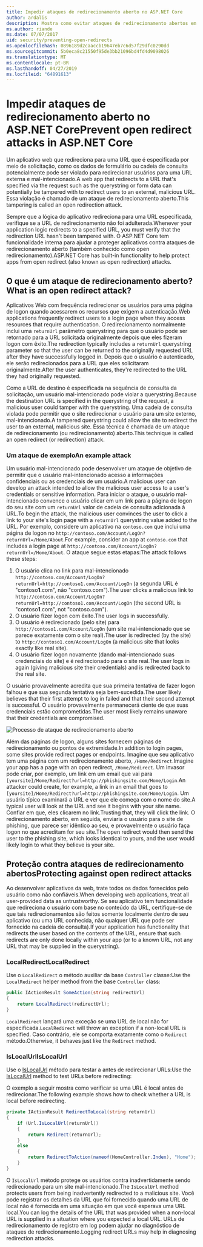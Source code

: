 ```yaml
---
title: Impedir ataques de redirecionamento aberto no ASP.NET Core
author: ardalis
description: Mostra como evitar ataques de redirecionamento abertos em relação a um aplicativo ASP.NET Core
ms.author: riande
ms.date: 07/07/2017
uid: security/preventing-open-redirects
ms.openlocfilehash: 0896189d2caaccb19647eb7c6d57f29dfc0290dd
ms.sourcegitcommit: 5b0eca8c21550f95de3bb21096bd4fd4d9098026
ms.translationtype: MT
ms.contentlocale: pt-BR
ms.lasthandoff: 04/27/2019
ms.locfileid: "64891613"
---
```

# <a name="prevent-open-redirect-attacks-in-aspnet-core"></a><span data-ttu-id="f97d4-103">Impedir ataques de redirecionamento aberto no ASP.NET Core</span><span class="sxs-lookup"><span data-stu-id="f97d4-103">Prevent open redirect attacks in ASP.NET Core</span></span>

<span data-ttu-id="f97d4-104">Um aplicativo web que redireciona para uma URL que é especificada por meio de solicitação, como os dados de formulário ou cadeia de consulta potencialmente pode ser violado para redirecionar usuários para uma URL externa e mal-intencionado.</span><span class="sxs-lookup"><span data-stu-id="f97d4-104">A web app that redirects to a URL that's specified via the request such as the querystring or form data can potentially be tampered with to redirect users to an external, malicious URL.</span></span> <span data-ttu-id="f97d4-105">Essa violação é chamado de um ataque de redirecionamento aberto.</span><span class="sxs-lookup"><span data-stu-id="f97d4-105">This tampering is called an open redirection attack.</span></span>

<span data-ttu-id="f97d4-106">Sempre que a lógica do aplicativo redireciona para uma URL especificada, verifique se a URL de redirecionamento não foi adulterada.</span><span class="sxs-lookup"><span data-stu-id="f97d4-106">Whenever your application logic redirects to a specified URL, you must verify that the redirection URL hasn't been tampered with.</span></span> <span data-ttu-id="f97d4-107">O ASP.NET Core tem funcionalidade interna para ajudar a proteger aplicativos contra ataques de redirecionamento aberto (também conhecido como open redirecionamento).</span><span class="sxs-lookup"><span data-stu-id="f97d4-107">ASP.NET Core has built-in functionality to help protect apps from open redirect (also known as open redirection) attacks.</span></span>

## <a name="what-is-an-open-redirect-attack"></a><span data-ttu-id="f97d4-108">O que é um ataque de redirecionamento aberto?</span><span class="sxs-lookup"><span data-stu-id="f97d4-108">What is an open redirect attack?</span></span>

<span data-ttu-id="f97d4-109">Aplicativos Web com frequência redirecionar os usuários para uma página de logon quando acessarem os recursos que exigem a autenticação.</span><span class="sxs-lookup"><span data-stu-id="f97d4-109">Web applications frequently redirect users to a login page when they access resources that require authentication.</span></span> <span data-ttu-id="f97d4-110">O redirecionamento normalmente inclui uma `returnUrl` parâmetro querystring para que o usuário pode ser retornado para a URL solicitada originalmente depois que eles fizeram logon com êxito.</span><span class="sxs-lookup"><span data-stu-id="f97d4-110">The redirection typically includes a `returnUrl` querystring parameter so that the user can be returned to the originally requested URL after they have successfully logged in.</span></span> <span data-ttu-id="f97d4-111">Depois que o usuário é autenticado, ele serão redirecionados para a URL que eles solicitaram originalmente.</span><span class="sxs-lookup"><span data-stu-id="f97d4-111">After the user authenticates, they're redirected to the URL they had originally requested.</span></span>

<span data-ttu-id="f97d4-112">Como a URL de destino é especificada na sequência de consulta da solicitação, um usuário mal-intencionado pode violar a querystring.</span><span class="sxs-lookup"><span data-stu-id="f97d4-112">Because the destination URL is specified in the querystring of the request, a malicious user could tamper with the querystring.</span></span> <span data-ttu-id="f97d4-113">Uma cadeia de consulta violada pode permitir que o site redirecionar o usuário para um site externo, mal-intencionado.</span><span class="sxs-lookup"><span data-stu-id="f97d4-113">A tampered querystring could allow the site to redirect the user to an external, malicious site.</span></span> <span data-ttu-id="f97d4-114">Essa técnica é chamada de um ataque de redirecionamento (ou redirecionamento) aberto.</span><span class="sxs-lookup"><span data-stu-id="f97d4-114">This technique is called an open redirect (or redirection) attack.</span></span>

### <a name="an-example-attack"></a><span data-ttu-id="f97d4-115">Um ataque de exemplo</span><span class="sxs-lookup"><span data-stu-id="f97d4-115">An example attack</span></span>

<span data-ttu-id="f97d4-116">Um usuário mal-intencionado pode desenvolver um ataque de objetivo de permitir que o usuário mal-intencionado acesso a informações confidenciais ou as credenciais de um usuário.</span><span class="sxs-lookup"><span data-stu-id="f97d4-116">A malicious user can develop an attack intended to allow the malicious user access to a user's credentials or sensitive information.</span></span> <span data-ttu-id="f97d4-117">Para iniciar o ataque, o usuário mal-intencionado convence o usuário clicar em um link para a página de logon do seu site com um `returnUrl` valor de cadeia de consulta adicionada à URL.</span><span class="sxs-lookup"><span data-stu-id="f97d4-117">To begin the attack, the malicious user convinces the user to click a link to your site's login page with a `returnUrl` querystring value added to the URL.</span></span> <span data-ttu-id="f97d4-118">Por exemplo, considere um aplicativo na `contoso.com` que inclui uma página de logon no `http://contoso.com/Account/LogOn?returnUrl=/Home/About`.</span><span class="sxs-lookup"><span data-stu-id="f97d4-118">For example, consider an app at `contoso.com` that includes a login page at `http://contoso.com/Account/LogOn?returnUrl=/Home/About`.</span></span> <span data-ttu-id="f97d4-119">O ataque segue estas etapas:</span><span class="sxs-lookup"><span data-stu-id="f97d4-119">The attack follows these steps:</span></span>

1. <span data-ttu-id="f97d4-120">O usuário clica no link para mal-intencionado `http://contoso.com/Account/LogOn?returnUrl=http://contoso1.com/Account/LogOn` (a segunda URL é "contoso**1**.com", não "contoso.com").</span><span class="sxs-lookup"><span data-stu-id="f97d4-120">The user clicks a malicious link to `http://contoso.com/Account/LogOn?returnUrl=http://contoso1.com/Account/LogOn` (the second URL is "contoso**1**.com", not "contoso.com").</span></span>
2. <span data-ttu-id="f97d4-121">O usuário fizer logon com êxito.</span><span class="sxs-lookup"><span data-stu-id="f97d4-121">The user logs in successfully.</span></span>
3. <span data-ttu-id="f97d4-122">O usuário é redirecionado (pelo site) para `http://contoso1.com/Account/LogOn` (um site mal-intencionado que se parece exatamente com o site real).</span><span class="sxs-lookup"><span data-stu-id="f97d4-122">The user is redirected (by the site) to `http://contoso1.com/Account/LogOn` (a malicious site that looks exactly like real site).</span></span>
4. <span data-ttu-id="f97d4-123">O usuário fizer logon novamente (dando mal-intencionado suas credenciais do site) e é redirecionado para o site real.</span><span class="sxs-lookup"><span data-stu-id="f97d4-123">The user logs in again (giving malicious site their credentials) and is redirected back to the real site.</span></span>

<span data-ttu-id="f97d4-124">O usuário provavelmente acredita que sua primeira tentativa de fazer logon falhou e que sua segunda tentativa seja bem-sucedida.</span><span class="sxs-lookup"><span data-stu-id="f97d4-124">The user likely believes that their first attempt to log in failed and that their second attempt is successful.</span></span> <span data-ttu-id="f97d4-125">O usuário provavelmente permanecerá ciente de que suas credenciais estão comprometidas.</span><span class="sxs-lookup"><span data-stu-id="f97d4-125">The user most likely remains unaware that their credentials are compromised.</span></span>

![Processo de ataque de redirecionamento aberto](preventing-open-redirects/_static/open-redirection-attack-process.png)

<span data-ttu-id="f97d4-127">Além das páginas de logon, alguns sites fornecem páginas de redirecionamento ou pontos de extremidade.</span><span class="sxs-lookup"><span data-stu-id="f97d4-127">In addition to login pages, some sites provide redirect pages or endpoints.</span></span> <span data-ttu-id="f97d4-128">Imagine que seu aplicativo tem uma página com um redirecionamento aberto, `/Home/Redirect`.</span><span class="sxs-lookup"><span data-stu-id="f97d4-128">Imagine your app has a page with an open redirect, `/Home/Redirect`.</span></span> <span data-ttu-id="f97d4-129">Um invasor pode criar, por exemplo, um link em um email que vai para `[yoursite]/Home/Redirect?url=http://phishingsite.com/Home/Login`.</span><span class="sxs-lookup"><span data-stu-id="f97d4-129">An attacker could create, for example, a link in an email that goes to `[yoursite]/Home/Redirect?url=http://phishingsite.com/Home/Login`.</span></span> <span data-ttu-id="f97d4-130">Um usuário típico examinará a URL e ver que ele começa com o nome do site.</span><span class="sxs-lookup"><span data-stu-id="f97d4-130">A typical user will look at the URL and see it begins with your site name.</span></span> <span data-ttu-id="f97d4-131">Confiar em que, eles clicarem no link.</span><span class="sxs-lookup"><span data-stu-id="f97d4-131">Trusting that, they will click the link.</span></span> <span data-ttu-id="f97d4-132">O redirecionamento aberto, em seguida, enviaria o usuário para o site de phishing, que parece ser idêntico ao seu, e provavelmente o usuário faça logon no que acreditam for seu site.</span><span class="sxs-lookup"><span data-stu-id="f97d4-132">The open redirect would then send the user to the phishing site, which looks identical to yours, and the user would likely login to what they believe is your site.</span></span>

## <a name="protecting-against-open-redirect-attacks"></a><span data-ttu-id="f97d4-133">Proteção contra ataques de redirecionamento abertos</span><span class="sxs-lookup"><span data-stu-id="f97d4-133">Protecting against open redirect attacks</span></span>

<span data-ttu-id="f97d4-134">Ao desenvolver aplicativos da web, trate todos os dados fornecidos pelo usuário como não confiáveis.</span><span class="sxs-lookup"><span data-stu-id="f97d4-134">When developing web applications, treat all user-provided data as untrustworthy.</span></span> <span data-ttu-id="f97d4-135">Se seu aplicativo tem funcionalidade que redireciona o usuário com base no conteúdo da URL, certifique-se de que tais redirecionamentos são feitos somente localmente dentro de seu aplicativo (ou uma URL conhecida, não qualquer URL que pode ser fornecido na cadeia de consulta).</span><span class="sxs-lookup"><span data-stu-id="f97d4-135">If your application has functionality that redirects the user based on the contents of the URL,  ensure that such redirects are only done locally within your app (or to a known URL, not any URL that may be supplied in the querystring).</span></span>

### <a name="localredirect"></a><span data-ttu-id="f97d4-136">LocalRedirect</span><span class="sxs-lookup"><span data-stu-id="f97d4-136">LocalRedirect</span></span>

<span data-ttu-id="f97d4-137">Use o `LocalRedirect` o método auxiliar da base `Controller` classe:</span><span class="sxs-lookup"><span data-stu-id="f97d4-137">Use the `LocalRedirect` helper method from the base `Controller` class:</span></span>

```csharp
public IActionResult SomeAction(string redirectUrl)
{
    return LocalRedirect(redirectUrl);
}
```

<span data-ttu-id="f97d4-138">`LocalRedirect` lançará uma exceção se uma URL de local não for especificada.</span><span class="sxs-lookup"><span data-stu-id="f97d4-138">`LocalRedirect` will throw an exception if a non-local URL is specified.</span></span> <span data-ttu-id="f97d4-139">Caso contrário, ele se comporta exatamente como o `Redirect` método.</span><span class="sxs-lookup"><span data-stu-id="f97d4-139">Otherwise, it behaves just like the `Redirect` method.</span></span>

### <a name="islocalurl"></a><span data-ttu-id="f97d4-140">IsLocalUrl</span><span class="sxs-lookup"><span data-stu-id="f97d4-140">IsLocalUrl</span></span>

<span data-ttu-id="f97d4-141">Use o [IsLocalUrl](/dotnet/api/Microsoft.AspNetCore.Mvc.IUrlHelper?view=aspnetcore-2.0#Microsoft_AspNetCore_Mvc_IUrlHelper_IsLocalUrl_System_String_) método para testar a antes de redirecionar URLs:</span><span class="sxs-lookup"><span data-stu-id="f97d4-141">Use the [IsLocalUrl](/dotnet/api/Microsoft.AspNetCore.Mvc.IUrlHelper?view=aspnetcore-2.0#Microsoft_AspNetCore_Mvc_IUrlHelper_IsLocalUrl_System_String_) method to test URLs before redirecting:</span></span>

<span data-ttu-id="f97d4-142">O exemplo a seguir mostra como verificar se uma URL é local antes de redirecionar.</span><span class="sxs-lookup"><span data-stu-id="f97d4-142">The following example shows how to check whether a URL is local before redirecting.</span></span>

```csharp
private IActionResult RedirectToLocal(string returnUrl)
{
    if (Url.IsLocalUrl(returnUrl))
    {
        return Redirect(returnUrl);
    }
    else
    {
        return RedirectToAction(nameof(HomeController.Index), "Home");
    }
}
```

<span data-ttu-id="f97d4-143">O `IsLocalUrl` método protege os usuários contra inadvertidamente sendo redirecionado para um site mal-intencionado.</span><span class="sxs-lookup"><span data-stu-id="f97d4-143">The `IsLocalUrl` method protects users from being inadvertently redirected to a malicious site.</span></span> <span data-ttu-id="f97d4-144">Você pode registrar os detalhes da URL que foi fornecido quando uma URL de local não é fornecida em uma situação em que você esperava uma URL local.</span><span class="sxs-lookup"><span data-stu-id="f97d4-144">You can log the details of the URL that was provided when a non-local URL is supplied in a situation where you expected a local URL.</span></span> <span data-ttu-id="f97d4-145">URLs de redirecionamento de registro em log podem ajudar no diagnóstico de ataques de redirecionamento.</span><span class="sxs-lookup"><span data-stu-id="f97d4-145">Logging redirect URLs may help in diagnosing redirection attacks.</span></span>
